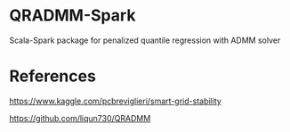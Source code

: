 # QRADMM-Spark
Scala-Spark package for penalized quantile regression with ADMM solver

# References
https://www.kaggle.com/pcbreviglieri/smart-grid-stability

https://github.com/liqun730/QRADMM

